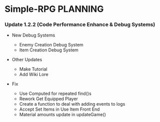 # Simple-RPG PLANNING

### Update 1.2.2 (Code Performance Enhance & Debug Systems)

* New Debug Systems
    - Enemy Creation Debug System
    - Item Creation Debug System

* Other Updates
    - Make Tutorial
    - Add Wiki Lore

* Fix
    - Use Computed for repeated find()s
    - Rework Get Equipped Player
    - Create a function to deal with adding events to logs
    - Accept Set Items in Use Item Front End
    - Material amounts update in updateGame()
